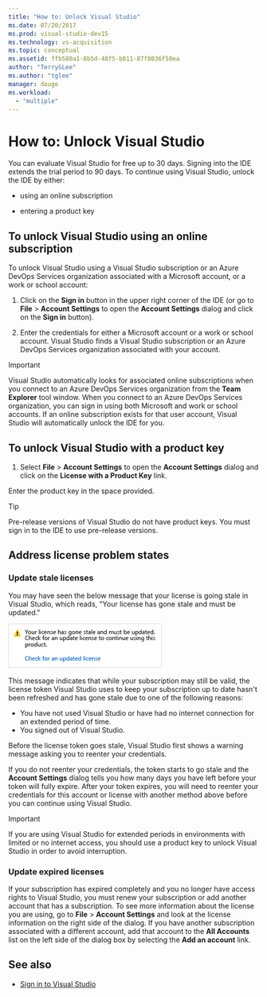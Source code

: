 ```yaml
---
title: "How to: Unlock Visual Studio"
ms.date: 07/20/2017
ms.prod: visual-studio-dev15
ms.technology: vs-acquisition
ms.topic: conceptual
ms.assetid: ffb580a1-8b5d-48f5-b811-87f8036f50ea
author: "TerryGLee"
ms.author: "tglee"
manager: douge
ms.workload:
  - "multiple"
---
```

# How to: Unlock Visual Studio

You can evaluate Visual Studio for free up to 30 days. Signing into the IDE extends the trial period to 90 days. To continue using Visual Studio, unlock the IDE by either:

- using an online subscription

- entering a product key

## To unlock Visual Studio using an online subscription

To unlock Visual Studio using a Visual Studio subscription or an Azure DevOps Services organization associated with a Microsoft account, or a work or school account:

1. Click on the **Sign in** button in the upper right corner of the IDE (or go to **File** > **Account Settings** to open the **Account Settings** dialog and click on the **Sign in** button).

1. Enter the credentials for either a Microsoft account or a work or school account. Visual Studio finds a Visual Studio subscription or an Azure DevOps Services organization associated with your account.

> [!IMPORTANT]
> Visual Studio automatically looks for associated online subscriptions when you connect to an Azure DevOps Services organization from the **Team Explorer** tool window. When you connect to an Azure DevOps Services organization, you can sign in using both Microsoft and work or school accounts. If an online subscription exists for that user account, Visual Studio will automatically unlock the IDE for you.

## To unlock Visual Studio with a product key

1. Select **File** > **Account Settings** to open the **Account Settings** dialog and click on the **License with a Product Key** link.

Enter the product key in the space provided.

> [!TIP]
> Pre-release versions of Visual Studio do not have product keys. You must sign in to the IDE to use pre-release versions.

## Address license problem states

### Update stale licenses

 You may have seen the below message that your license is going stale in Visual Studio, which reads, "Your license has gone stale and must be updated."

 ![Visual Studio stale license message](../ide/media/vs2017_stale-license.png)

 This message indicates that while your subscription may still be valid, the license token Visual Studio uses to keep your subscription up to date hasn't been refreshed and has gone stale due to one of the following reasons:

- You have not used Visual Studio or have had no internet connection for an extended period of time.
- You signed out of Visual Studio.

Before the license token goes stale, Visual Studio first shows a warning message asking you to reenter your credentials.

If you do not reenter your credentials, the token starts to go stale and the **Account Settings** dialog tells you how many days you have left before your token will fully expire. After your token expires, you will need to reenter your credentials for this account or license with another method above before you can continue using Visual Studio.

> [!Important]
> If you are using Visual Studio for extended periods in environments with limited or no internet access, you should use a product key to unlock Visual Studio in order to avoid interruption.

### Update expired licenses

 If your subscription has expired completely and you no longer have access rights to Visual Studio, you must renew your subscription or add another account that has a subscription. To see more information about the license you are using, go to **File** > **Account Settings** and look at the license information on the right side of the dialog. If you have another subscription associated with a different account, add that account to the **All Accounts** list on the left side of the dialog box by selecting the **Add an account** link.

## See also

* [Sign in to Visual Studio](../ide/signing-in-to-visual-studio.md)